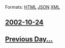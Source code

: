 
Formats: [HTML](2002/10/24/index.html)  [JSON](2002/10/24/index.json)  [XML](2002/10/24/index.xml)  

## [2002-10-24](/news/2002/10/24/index.md)

## [Previous Day...](/news/2002/10/23/index.md)

